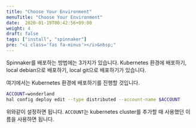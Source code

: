 ```yaml
---
title: "Choose Your Environment"
menuTitle: "Choose Your Environment"
date:  2020-01-19T00:42:56+09:00
weight: 4
draft: false
tags: ["install", "spinnaker"]
pre: "<i class='fas fa-minus'></i>&nbsp;"
---
```


Spinnaker를 배포하는 방법에는 3가지가 있습니다.
Kubernetes 환경에 배포하기, local debian으로 배포하기, local git으로 배포하기가 있습니다.

여기에서는 Kubernetes 환경에 배포하기를 진행할 것입니다.

```bash
ACCOUNT=wonderland
hal config deploy edit --type distributed --account-name $ACCOUNT
```

위와같이 설정하면 됩니다.
`ACCOUNT`는 kubernetes cluster를 추가할 때 사용했던 이름을 사용하면 됩니다.
